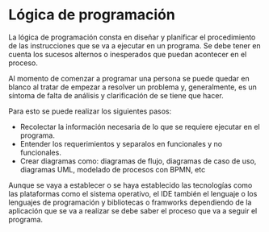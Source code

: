 # Lógica de programación

La lógica de programación consta en diseñar y planificar el procedimiento de las instrucciones que se va a ejecutar en un programa. Se debe tener en cuenta los sucesos alternos o inesperados que puedan acontecer en el proceso.

Al momento de comenzar a programar una persona se puede quedar en blanco al tratar de empezar a resolver un problema y, generalmente, es un síntoma de falta de análisis y clarificación de se tiene que hacer.

Para esto se puede realizar los siguientes pasos:

- Recolectar la información necesaria de lo que se requiere ejecutar en el programa.
- Entender los requerimientos y separalos en funcionales y no funcionales.
- Crear diagramas como: diagramas de flujo, diagramas de caso de uso, diagramas UML, modelado de procesos con BPMN, etc

Aunque se vaya a establecer o se haya establecido las tecnologías como las plataformas como el sistema operativo, el IDE también el lenguaje o los lenguajes de programación y bibliotecas o framworks dependiendo de la aplicación que se va a realizar se debe saber el proceso que va a seguir el programa.